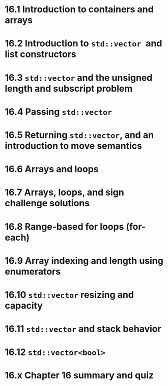 # 16.1 Introduction to containers and arrays
# 16.2 Introduction to `std::vector `and list constructors
# 16.3 `std::vector` and the unsigned length and subscript problem
# 16.4 Passing `std::vector`
# 16.5 Returning `std::vector`, and an introduction to move semantics
# 16.6 Arrays and loops
# 16.7 Arrays, loops, and sign challenge solutions
# 16.8 Range-based for loops (for-each)
# 16.9 Array indexing and length using enumerators
# 16.10 `std::vector` resizing and capacity
# 16.11 `std::vector` and stack behavior
# 16.12 `std::vector<bool>`
# 16.x Chapter 16 summary and quiz
